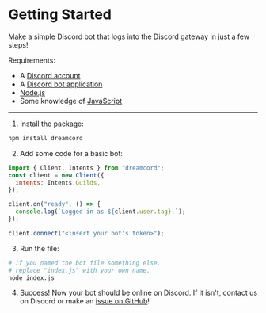 # Getting Started

Make a simple Discord bot that logs into the Discord gateway in just a few steps!

Requirements:

- A [Discord account](https://discord.com)
- A [Discord bot application](https://discord.com/developers/applications)
- [Node.js](https://nodejs.org)
- Some knowledge of [JavaScript](https://en.wikipedia.org/wiki/JavaScript)

---

1. Install the package:

```bash npm2yarn
npm install dreamcord
```

2. Add some code for a basic bot:

```js title="index.js" showLineNumbers
import { Client, Intents } from "dreamcord";
const client = new Client({
  intents: Intents.Guilds,
});

client.on("ready", () => {
  console.log(`Logged in as ${client.user.tag}.`);
});

client.connect("<insert your bot's token>");
```

3. Run the file:

```bash
# If you named the bot file something else,
# replace "index.js" with your own name.
node index.js
```

4. Success!
   Now your bot should be online on Discord. If it isn't, contact us on Discord or make an [issue on GitHub](https://github.com/dreamcordjs/dreamcord/issues/new)!
